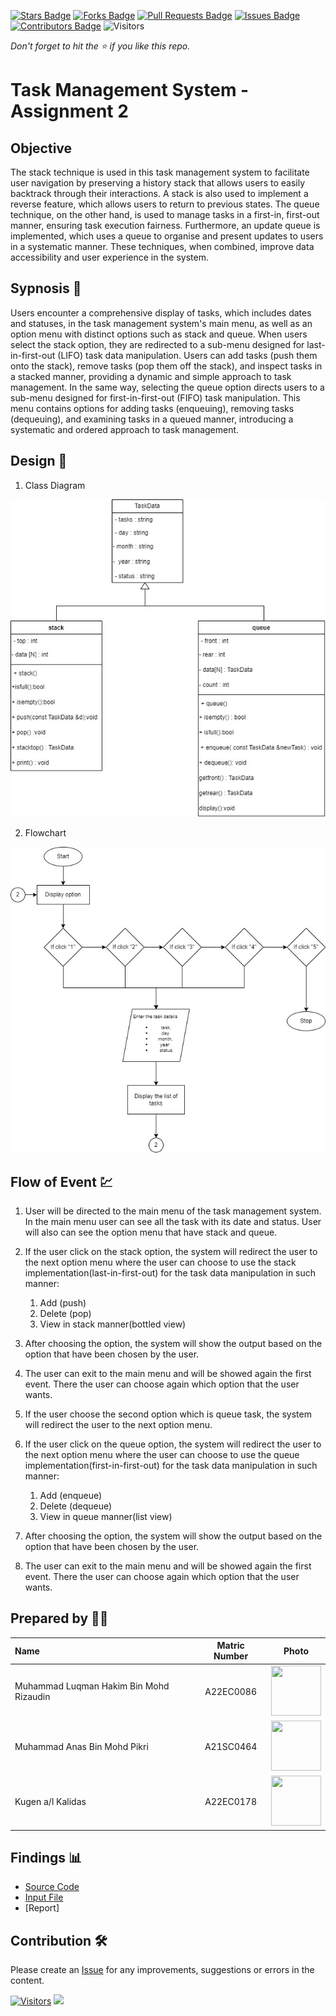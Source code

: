 [![Stars Badge](https://img.shields.io/github/stars/jjn7702/SECJ2013-DSA)](https://github.com/jjn7702/SECJ2013-DSA/Submission/Sample/stargazers)
[![Forks Badge](https://img.shields.io/github/forks/jjn7702/SECJ2013-DSA)](https://github.com/jjn7702/SECJ2013-DSA/Submission/Sample/network/members)
[![Pull Requests Badge](https://img.shields.io/github/issues-pr/jjn7702/SECJ2013-DSA)](https://github.com/jjn7702/SECJ2013-DSA/Submission/Sample/pulls)
[![Issues Badge](https://img.shields.io/github/issues/jjn7702/SECJ2013-DSA)](https://github.com/jjn7702/SECJ2013-DSA/Submission/Sample/issues)
[![Contributors Badge](https://img.shields.io/github/contributors/jjn7702/SECJ2013-DSA?color=2b9348)](https://github.com/jjn7702/SECJ2013-DSA/Submission/Sample/graphs/contributors)
![Visitors](https://api.visitorbadge.io/api/visitors?path=https%3A%2F%2Fgithub.com%2Fjjn7702%2FSECJ2013-DSA%2FSubmission%2FSample&labelColor=%23d9e3f0&countColor=%23697689&style=flat)

_Don't forget to hit the :star: if you like this repo._

# Task Management System - Assignment 2
## Objective
The stack technique is used in this task management system to facilitate user navigation by preserving a history stack that allows users to easily backtrack through their interactions. A stack is also used to implement a reverse feature, which allows users to return to previous states. The queue technique, on the other hand, is used to manage tasks in a first-in, first-out manner, ensuring task execution fairness. Furthermore, an update queue is implemented, which uses a queue to organise and present updates to users in a systematic manner. These techniques, when combined, improve data accessibility and user experience in the system.


## Sypnosis 📝
 
Users encounter a comprehensive display of tasks, which includes dates and statuses, in the task management system's main menu, as well as an option menu with distinct options such as stack and queue. When users select the stack option, they are redirected to a sub-menu designed for last-in-first-out (LIFO) task data manipulation. Users can add tasks (push them onto the stack), remove tasks (pop them off the stack), and inspect tasks in a stacked manner, providing a dynamic and simple approach to task management. In the same way, selecting the queue option directs users to a sub-menu designed for first-in-first-out (FIFO) task manipulation. This menu contains options for adding tasks (enqueuing), removing tasks (dequeuing), and examining tasks in a queued manner, introducing a systematic and ordered approach to task management.

## Design 🎨

1. Class Diagram
<img src="https://github.com/jjn7702/SECJ2013-DSA/blob/main/Submission/sec02/Tempest/img/WhatsApp%20Image%202024-01-16%20at%2020.09.18_c792ba2c.jpg">


2. Flowchart
<img src="https://github.com/jjn7702/SECJ2013-DSA/blob/main/Submission/sec02/Tempest/img/WhatsApp%20Image%202024-01-16%20at%2020.09.18_7862cded.jpg">


## Flow of Event 💹

1. User will be directed to the main menu of the task management system. In the main menu user can see all the task with its date and status. User will also can see the option menu that have stack and queue.

2. If the user click on the stack option, the system will redirect the user to the next option menu where the user can choose to use the stack implementation(last-in-first-out) for the task data manipulation in such manner:

    1. Add (push)
    2. Delete (pop)
    3. View in stack manner(bottled view)

3. After choosing the option, the system will show the output based on the option that have been chosen by the user.

4. The user can exit to the main menu and will be showed again the first event. There the user can choose again which option that the user wants.

5. If the user choose the second option which is queue task, the system will redirect the user to the next option menu.

6. If the user click on the queue option, the system will redirect the user to the next option menu where the user can choose to use the queue implementation(first-in-first-out) for the task data manipulation in such manner:

    1. Add (enqueue)
    2. Delete (dequeue)
    3. View in queue manner(list view)

7. After choosing the option, the system will show the output based on the option that have been chosen by the user.

8. The user can exit to the main menu and will be showed again the first event. There the user can choose again which option that the user wants.

## Prepared by 🧑‍💻

| Name             | Matric Number | Photo                                                         |
| :---------------- | :-------------: | :------------------------------------------------------------: |
| Muhammad Luqman Hakim Bin Mohd Rizaudin   | A22EC0086        | <a href="https://github.com/jjn7702/SECJ2013-DSA/blob/main/Submission/sec02/Tempest/img/luqman.jpg" title="luqman"><img src="https://github.com/jjn7702/SECJ2013-DSA/blob/main/Submission/sec02/Tempest/img/luqman.jpg" width=80px, height=80px>     |
| Muhammad Anas Bin Mohd Pikri      | A21SC0464        | <a href="https://avatars.githubusercontent.com/u/116987481?v=4" title="Icon by Trazobanana"><img src="https://avatars.githubusercontent.com/u/116987481?v=4" width=80px, height=80px>         |
| Kugen a/l Kalidas       | A22EC0178       | <a href="https://avatars.githubusercontent.com/u/128279457?v=4" title="Anas"><img src="https://avatars.githubusercontent.com/u/128279457?v=4" width=80px, height=80px> |


## Findings 📊

- [Source Code](./source_code/project.cpp)
- [Input File](./source_code/task.txt)
- [Report]

## Contribution 🛠️
Please create an [Issue](https://github.com/jjn7702/SECJ2013-DSA/Submission/Sample/issues) for any improvements, suggestions or errors in the content.

[![Visitors](https://api.visitorbadge.io/api/visitors?path=https%3A%2F%2Fgithub.com%2Fjjn7702&labelColor=%23697689&countColor=%23555555&style=plastic)](https://visitorbadge.io/status?path=https%3A%2F%2Fgithub.com%2Fjjn7702)
![](https://hit.yhype.me/github/profile?user_id=81284918)

